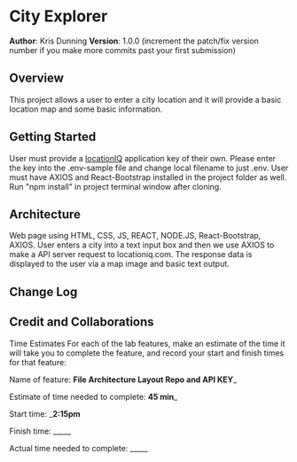 # City Explorer

**Author**: Kris Dunning
**Version**: 1.0.0 (increment the patch/fix version number if you make more commits past your first submission)

## Overview
<!-- Provide a high level overview of what this application is and why you are building it, beyond the fact that it's an assignment for this class. (i.e. What's your problem domain?) -->
This project allows a user to enter a city location and it will provide a basic location map and some basic information. 

## Getting Started
<!-- What are the steps that a user must take in order to build this app on their own machine and get it running? -->
User must provide a [locationIQ](https://locationiq.com/) application key of their own. Please enter the key into the .env-sample file and change local filename to just .env. User must have AXIOS and React-Bootstrap installed in the project folder as well. Run "npm install" in project terminal window after cloning.

## Architecture
<!-- Provide a detailed description of the application design. What technologies (languages, libraries, etc) you're using, and any other relevant design information. -->
Web page using HTML, CSS, JS, REACT, NODE.JS, React-Bootstrap, AXIOS. User enters a city into a text input box and then we use AXIOS to make a API server request to locationiq.com. The response data is displayed to the user via a map image and basic text output. 

## Change Log
<!-- Use this area to document the iterative changes made to your application as each feature is successfully implemented. Use time stamps. Here's an example:

01-01-2001 4:59pm - Application now has a fully-functional express server, with a GET route for the location resource. -->

## Credit and Collaborations
<!-- Give credit (and a link) to other people or resources that helped you build this application. -->
Time Estimates
For each of the lab features, make an estimate of the time it will take you to complete the feature, and record your start and finish times for that feature:

Name of feature: ____File Architecture Layout Repo and API KEY_____

Estimate of time needed to complete: __45 min___

Start time: ___2:15pm__

Finish time: _____

Actual time needed to complete: _____